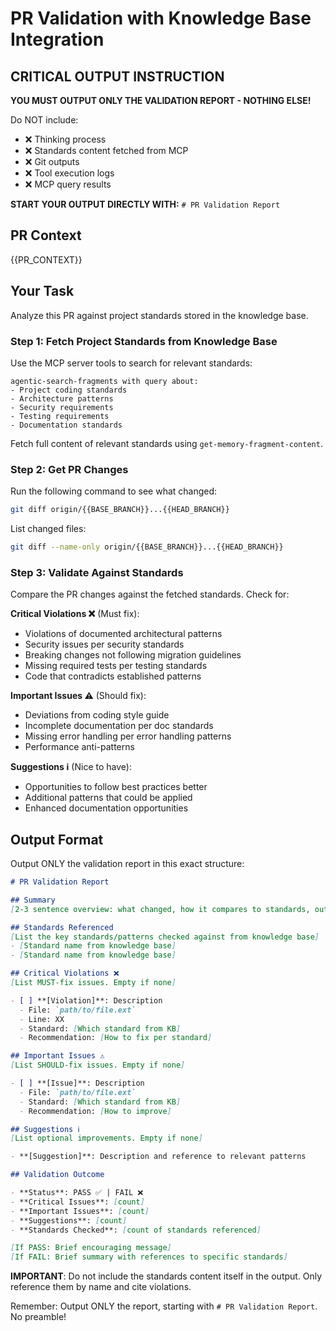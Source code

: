 # PR Validation with Knowledge Base Integration

## CRITICAL OUTPUT INSTRUCTION
**YOU MUST OUTPUT ONLY THE VALIDATION REPORT - NOTHING ELSE!**

Do NOT include:
- ❌ Thinking process
- ❌ Standards content fetched from MCP
- ❌ Git outputs
- ❌ Tool execution logs
- ❌ MCP query results

**START YOUR OUTPUT DIRECTLY WITH:** `# PR Validation Report`

## PR Context

{{PR_CONTEXT}}

## Your Task

Analyze this PR against project standards stored in the knowledge base.

### Step 1: Fetch Project Standards from Knowledge Base

Use the MCP server tools to search for relevant standards:

```
agentic-search-fragments with query about:
- Project coding standards
- Architecture patterns
- Security requirements
- Testing requirements
- Documentation standards
```

Fetch full content of relevant standards using `get-memory-fragment-content`.

### Step 2: Get PR Changes

Run the following command to see what changed:
```bash
git diff origin/{{BASE_BRANCH}}...{{HEAD_BRANCH}}
```

List changed files:
```bash
git diff --name-only origin/{{BASE_BRANCH}}...{{HEAD_BRANCH}}
```

### Step 3: Validate Against Standards

Compare the PR changes against the fetched standards. Check for:

**Critical Violations ❌** (Must fix):
- Violations of documented architectural patterns
- Security issues per security standards
- Breaking changes not following migration guidelines
- Missing required tests per testing standards
- Code that contradicts established patterns

**Important Issues ⚠️** (Should fix):
- Deviations from coding style guide
- Incomplete documentation per doc standards
- Missing error handling per error handling patterns
- Performance anti-patterns

**Suggestions ℹ️** (Nice to have):
- Opportunities to follow best practices better
- Additional patterns that could be applied
- Enhanced documentation opportunities

## Output Format

Output ONLY the validation report in this exact structure:

```markdown
# PR Validation Report

## Summary
[2-3 sentence overview: what changed, how it compares to standards, outcome]

## Standards Referenced
[List the key standards/patterns checked against from knowledge base]
- [Standard name from knowledge base]
- [Standard name from knowledge base]

## Critical Violations ❌
[List MUST-fix issues. Empty if none]

- [ ] **[Violation]**: Description
  - File: `path/to/file.ext`
  - Line: XX
  - Standard: [Which standard from KB]
  - Recommendation: [How to fix per standard]

## Important Issues ⚠️
[List SHOULD-fix issues. Empty if none]

- [ ] **[Issue]**: Description
  - File: `path/to/file.ext`
  - Standard: [Which standard from KB]
  - Recommendation: [How to improve]

## Suggestions ℹ️
[List optional improvements. Empty if none]

- **[Suggestion]**: Description and reference to relevant patterns

## Validation Outcome

- **Status**: PASS ✅ | FAIL ❌
- **Critical Issues**: [count]
- **Important Issues**: [count]
- **Suggestions**: [count]
- **Standards Checked**: [count of standards referenced]

[If PASS: Brief encouraging message]
[If FAIL: Brief summary with references to specific standards]
```

**IMPORTANT**: Do not include the standards content itself in the output. Only reference them by name and cite violations.

Remember: Output ONLY the report, starting with `# PR Validation Report`. No preamble!
